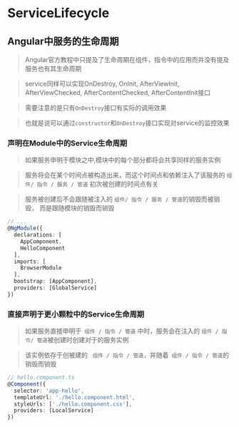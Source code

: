 # ServiceLifecycle

## Angular中服务的生命周期

> Angular官方教程中只提及了生命周期在组件，指令中的应用而并没有提及服务也有其生命周期

> service同样可以实现OnDestroy, OnInit, AfterViewInit, AfterViewChecked, AfterContentChecked, AfterContentInit接口

> 需要注意的是只有`OnDestroy`接口有实际的调用效果

> 也就是说可以通过`constructor`和`OnDestroy`接口实现对service的监控效果


### 声明在Module中的Service生命周期

> 如果服务申明于模块之中,模块中的每个部分都将会共享同样的服务实例

> 服务将会在某个时间点被构造出来，而这个时间点和依赖注入了该服务的 `组件/ 指令 / 服务 / 管道` 初次被创建的时间点有关
  
> 服务被创建后不会跟随被注入的 `组件/ 指令 / 服务 / 管道`的销毁而被销毁， 而是跟随模块的销毁而销毁

```typescript
// ...
@NgModule({
  declarations: [
    AppComponent,
    HelloComponent
  ],
  imports: [
    BrowserModule
  ],
  bootstrap: [AppComponent],
  providers: [GlobalService]
})
```

### 直接声明于更小颗粒中的Service生命周期

> 如果服务直接申明于` 组件 / 指令 / 管道` 中时，服务会在注入的 `组件 / 指令/ 管道`被创建时创建对于的服务实例

> 该实例依存于创被建的 ` 组件 / 指令 / 管道`，并随着` 组件 / 指令 / 管道`的销毁而销毁

```typescript
// hello.component.ts
@Component({
  selector: 'app-hello',
  templateUrl: './hello.component.html',
  styleUrls: ['./hello.component.css'],
  providers: [LocalService]
})
```
